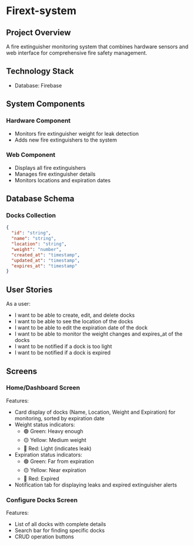 # Firext-system

## Project Overview

A fire extinguisher monitoring system that combines hardware sensors and web interface for comprehensive fire safety management.

## Technology Stack

- Database: Firebase

## System Components

### Hardware Component

- Monitors fire extinguisher weight for leak detection
- Adds new fire extinguishers to the system

### Web Component

- Displays all fire extinguishers
- Manages fire extinguisher details
- Monitors locations and expiration dates

## Database Schema

### Docks Collection

```json
{
  "id": "string",
  "name": "string",
  "location": "string",
  "weight": "number",
  "created_at": "timestamp",
  "updated_at": "timestamp",
  "expires_at": "timestamp"
}
```

## User Stories

As a user:

- I want to be able to create, edit, and delete docks
- I want to be able to see the location of the docks
- I want to be able to edit the expiration date of the dock
- I want to be able to monitor the weight changes and expires_at of the docks
- I want to be notified if a dock is too light
- I want to be notified if a dock is expired

## Screens

### Home/Dashboard Screen

Features:

- Card display of docks (Name, Location, Weight and Expiration) for monitoring, sorted by expiration date
- Weight status indicators:
  - 🟢 Green: Heavy enough
  - 🟡 Yellow: Medium weight
  - 🔴 Red: Light (indicates leak)
- Expiration status indicators:
  - 🟢 Green: Far from expiration
  - 🟡 Yellow: Near expiration
  - 🔴 Red: Expired
- Notification tab for displaying leaks and expired extinguisher alerts

### Configure Docks Screen

Features:

- List of all docks with complete details
- Search bar for finding specific docks
- CRUD operation buttons
